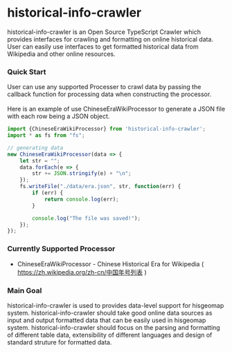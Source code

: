 # historical-info-crawler

historical-info-crawler is an Open Source TypeScript Crawler which provides interfaces for crawling and formatting on online historical data. User can easily use interfaces to get formatted historical data from Wikipedia and other online resources.  

### Quick Start
User can use any supported Processer to crawl data by passing the callback function for processing data when constructing the processor.<br/><br/>
Here is an example of use ChineseEraWikiProcessor to generate a JSON file with each row being a JSON object.
```javascript
import {ChineseEraWikiProcessor} from 'historical-info-crawler';
import * as fs from "fs";

// generating data
new ChineseEraWikiProcessor(data => {
    let str = "";
    data.forEach(e => {
        str += JSON.stringify(e) + "\n";
    });
    fs.writeFile("./data/era.json", str, function(err) {
        if (err) {
            return console.log(err);
        }

        console.log("The file was saved!");
    });
});
```

### Currently Supported Processor
- ChineseEraWikiProcessor - Chinese Historical Era for Wikipedia ( https://zh.wikipedia.org/zh-cn/中国年号列表 )


### Main Goal
historical-info-crawler is used to provides data-level support for hisgeomap system. historical-info-crawler should take good online data sources as input and output formatted data that can be easily used in hisgeomap system. historical-info-crawler should focus on the parsing and formatting of different table data, extensibility of different languages and design of standard struture for formatted data.
